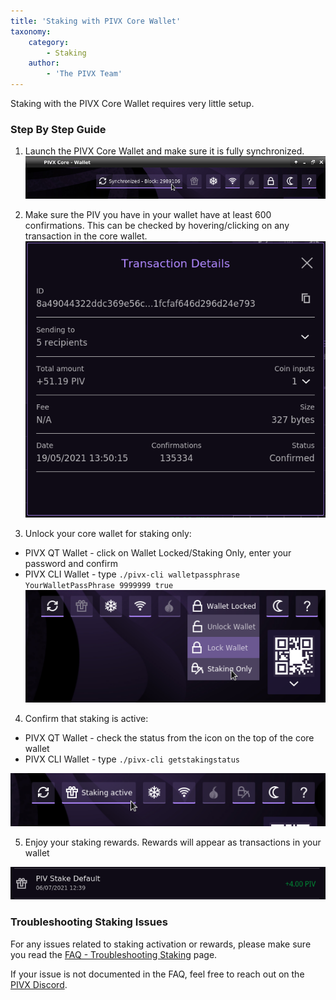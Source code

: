 ```yaml
---
title: 'Staking with PIVX Core Wallet'
taxonomy:
    category:
        - Staking
    author:
        - 'The PIVX Team'
---
```


Staking with the PIVX Core Wallet requires very little setup.

### Step By Step Guide

1. Launch the PIVX Core Wallet and make sure it is fully synchronized.  
![Synchronized Wallet](1.synchronized_wallet.png?classes=center,img-fluid,py-4)

2. Make sure the PIV you have in your wallet have at least 600 confirmations. This can be checked by hovering/clicking on any transaction in the core wallet.  
![Confirmed Transaction.png](2.confirmed_transaction.png?classes=center,img-fluid,py-4)  

3. Unlock your core wallet for staking only:
  * PIVX QT Wallet - click on Wallet Locked/Staking Only, enter your password and confirm  
  * PIVX CLI Wallet - type `./pivx-cli walletpassphrase YourWalletPassPhrase 9999999 true`  
![Unlock For Staking](3.unlock_for_staking.png?classes=center,img-fluid,py-4)  

4. Confirm that staking is active:
  * PIVX QT Wallet - check the status from the icon on the top of the core wallet
  * PIVX CLI Wallet - type `./pivx-cli getstakingstatus`


![Staking Active](4.staking_active.png?classes=center,img-fluid,py-4)

5. Enjoy your staking rewards.  Rewards will appear as transactions in your wallet  

![Staking Transaction](5.staking_transaction.png?classes=center,img-fluid,py-4)

### Troubleshooting Staking Issues
For any issues related to staking activation or rewards, please make sure you read the [FAQ - Troubleshooting Staking](/staking/faq) page.  

If your issue is not documented in the FAQ, feel free to reach out on the [PIVX Discord](https://discord.pivx.org).